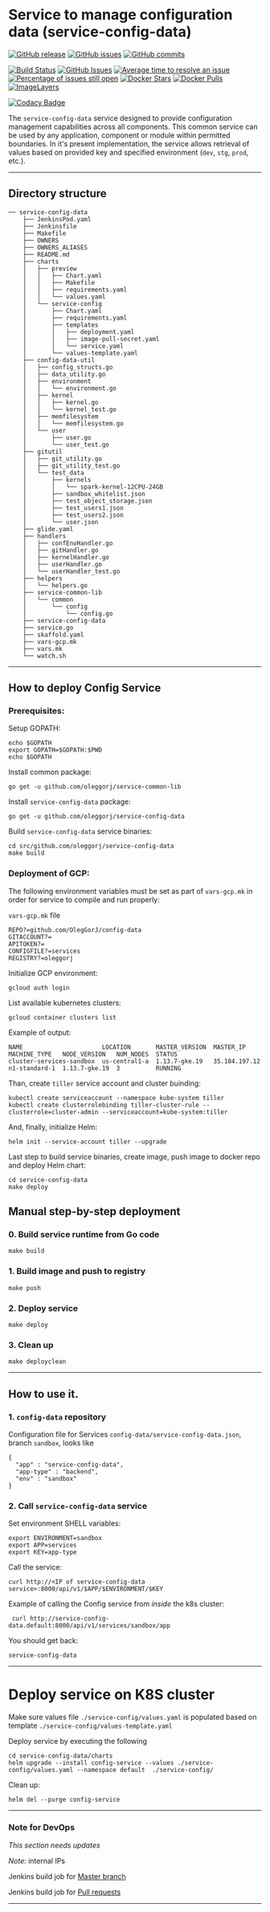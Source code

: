 # Service to manage configuration data (service-config-data)

[![GitHub release](https://img.shields.io/github/release/OlegGorj/service-config-data.svg)](https://github.com/OlegGorj/service-config-data/releases)
[![GitHub issues](https://img.shields.io/github/issues/OlegGorj/service-config-data.svg)](https://github.com/OlegGorj/service-config-data/issues)
[![GitHub commits](https://img.shields.io/github/commits-since/OlegGorj/service-config-data/0.0.1.svg)](https://github.com/OlegGorj/service-config-data)

[![Build Status](https://travis-ci.org/OlegGorj/service-config-data.svg?branch=master)](https://travis-ci.org/OlegGorj/service-config-data)
[![GitHub Issues](https://img.shields.io/github/issues/OlegGorJ/service-config-data.svg)](https://github.com/OlegGorJ/service-config-data/issues)
[![Average time to resolve an issue](http://isitmaintained.com/badge/resolution/OlegGorJ/service-config-data.svg)](http://isitmaintained.com/project/OlegGorJ/service-config-data "Average time to resolve an issue")
[![Percentage of issues still open](http://isitmaintained.com/badge/open/OlegGorJ/service-config-data.svg)](http://isitmaintained.com/project/OlegGorJ/service-config-data "Percentage of issues still open")
[![Docker Stars](https://img.shields.io/docker/stars/oleggorj/service-config-data.svg)](https://hub.docker.com/r/oleggorj/service-config-data/)
[![Docker Pulls](https://img.shields.io/docker/pulls/oleggorj/service-config-data.svg)](https://hub.docker.com/r/oleggorj/service-config-data/)
[![ImageLayers](https://images.microbadger.com/badges/image/oleggorj/service-config-data.svg)](https://microbadger.com/#/images/oleggorj/service-config-data)

[![Codacy Badge](https://api.codacy.com/project/badge/Grade/1818748c6ba745ce97bb43ab6dbbfd2c)](https://www.codacy.com/app/OlegGorj/service-config-data?utm_source=github.com&amp;utm_medium=referral&amp;utm_content=OlegGorj/service-config-data&amp;utm_campaign=Badge_Grade)


The `service-config-data` service designed to provide configuration management capabilities across all components. This common service can be used by any application, component or module within permitted boundaries. In it's present implementation, the service allows retrieval of values based on provided key and specified environment (`dev`, `stg`, `prod`, etc.).

---

## Directory structure

```
── service-config-data
    ├── JenkinsPod.yaml
    ├── Jenkinsfile
    ├── Makefile
    ├── OWNERS
    ├── OWNERS_ALIASES
    ├── README.md
    ├── charts
    │   ├── preview
    │   │   ├── Chart.yaml
    │   │   ├── Makefile
    │   │   ├── requirements.yaml
    │   │   └── values.yaml
    │   └── service-config
    │       ├── Chart.yaml
    │       ├── requirements.yaml
    │       ├── templates
    │       │   ├── deployment.yaml
    │       │   ├── image-pull-secret.yaml
    │       │   └── service.yaml
    │       └── values-template.yaml
    ├── config-data-util
    │   ├── config_structs.go
    │   ├── data_utility.go
    │   ├── environment
    │   │   └── environment.go
    │   ├── kernel
    │   │   ├── kernel.go
    │   │   └── kernel_test.go
    │   ├── memfilesystem
    │   │   └── memfilesystem.go
    │   └── user
    │       ├── user.go
    │       └── user_test.go
    ├── gitutil
    │   ├── git_utility.go
    │   ├── git_utility_test.go
    │   └── test_data
    │       ├── kernels
    │       │   └── spark-kernel-12CPU-24GB
    │       ├── sandbox_whitelist.json
    │       ├── test_object_storage.json
    │       ├── test_users1.json
    │       ├── test_users2.json
    │       └── user.json
    ├── glide.yaml
    ├── handlers
    │   ├── confEnvHandler.go
    │   ├── gitHandler.go
    │   ├── kernelHandler.go
    │   ├── userHandler.go
    │   └── userHandler_test.go
    ├── helpers
    │   └── helpers.go
    ├── service-common-lib
    │   └── common
    │       └── config
    │           └── config.go
    ├── service-config-data
    ├── service.go
    ├── skaffold.yaml
    ├── vars-gcp.mk
    ├── vars.mk
    └── watch.sh
```
---

## How to deploy Config Service

### Prerequisites:

Setup GOPATH:

```
echo $GOPATH
export GOPATH=$GOPATH:$PWD
echo $GOPATH
```

Install common package:

```
go get -u github.com/oleggorj/service-common-lib
```

Install `service-config-data` package:

```
go get -u github.com/oleggorj/service-config-data
```

Build `service-config-data` service binaries:

```
cd src/github.com/oleggorj/service-config-data
make build
```

### Deployment of GCP:

The following environment variables must be set as part of `vars-gcp.mk` in order for service to compile and run properly:

`vars-gcp.mk` file

```
REPO?=github.com/OlegGorJ/config-data
GITACCOUNT?=
APITOKEN?=
CONFIGFILE?=services
REGISTRY?=oleggorj
```

Initialize GCP environment:

```
gcloud auth login
```

List available kubernetes clusters:

```
gcloud container clusters list
```

Example of output:

```
NAME                      LOCATION       MASTER_VERSION  MASTER_IP      MACHINE_TYPE   NODE_VERSION   NUM_NODES  STATUS
cluster-services-sandbox  us-central1-a  1.13.7-gke.19   35.184.197.12  n1-standard-1  1.13.7-gke.19  3          RUNNING
```

Than, create `tiller` service account and cluster buinding:

```
kubectl create serviceaccount --namespace kube-system tiller
kubectl create clusterrolebinding tiller-cluster-rule --clusterrole=cluster-admin --serviceaccount=kube-system:tiller
```

And, finally, initialize Helm:

```
helm init --service-account tiller --upgrade
```

Last step to build service binaries, create image, push image to docker repo and deploy Helm chart:

```
cd service-config-data
make deploy
```


## Manual step-by-step deployment

### 0. Build service runtime from Go code

```
make build
```

### 1. Build image and push to registry

```
make push
```

### 2. Deploy service

```
make deploy
```

### 3. Clean up

```
make deployclean
```

---
## How to use it.


### 1. `config-data` repository

Configuration file for Services `config-data/service-config-data.json`, branch `sandbox`, looks like

```
{
  "app" : "service-config-data",
  "app-type" : "backend",
  "env" : "sandbox"
}
```

### 2. Call `service-config-data` service

Set environment SHELL variables:

```
export ENVIRONMENT=sandbox
export APP=services
export KEY=app-type
```

Call the service:

```
curl http://<IP of service-config-data service>:8000/api/v1/$APP/$ENVIRONMENT/$KEY
```

Example of calling the Config service from *inside* the k8s cluster:

```
 curl http://service-config-data.default:8000/api/v1/services/sandbox/app
```
You should get back:

```
service-config-data
```
---

# Deploy service on K8S cluster

Make sure values file `./service-config/values.yaml` is populated based on template `./service-config/values-template.yaml`

Deploy service by executing the following

```
cd service-config-data/charts
helm upgrade --install config-service --values ./service-config/values.yaml --namespace default  ./service-config/
```


Clean up:

```
helm del --purge config-service
```


---
### Note for DevOps

*This section needs updates*

_Note:_ internal IPs

Jenkins build job for [Master branch](http://10.0.0.11:8080/job/service-config_master/)

Jenkins build job for [Pull requests](http://10.0.0.11:8080/job/service-config_pr/)

---
